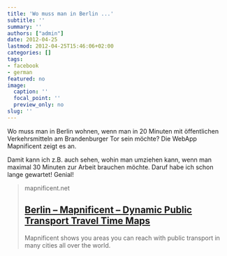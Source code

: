 ```yaml
---
title: 'Wo muss man in Berlin ...'
subtitle: ''
summary: ''
authors: ["admin"]
date: 2012-04-25
lastmod: 2012-04-25T15:46:06+02:00
categories: []
tags:
- facebook
- german
featured: no
image:
  caption: ''
  focal_point: ''
  preview_only: no
slug: ''
---
```

Wo muss man in Berlin wohnen, wenn man in 20 Minuten mit öffentlichen Verkehrsmitteln am Brandenburger Tor sein möchte? Die WebApp Mapnificent zeigt es an. 

Damit kann ich z.B. auch sehen, wohin man umziehen kann, wenn man maximal 30 Minuten zur Arbeit brauchen möchte. Daruf habe ich schon lange gewartet! Genial!


> mapnificent.net
> ## [Berlin – Mapnificent – Dynamic Public Transport Travel Time Maps](http://www.mapnificent.net/berlin/#/?lat=52.50464098615855&lng=13.486618059082053&zoom=12&lat0=52.51619139564061&lng0=13.37744142333986&t0=20)
>
>Mapnificent shows you areas you can reach with public transport in many cities all over the world.


